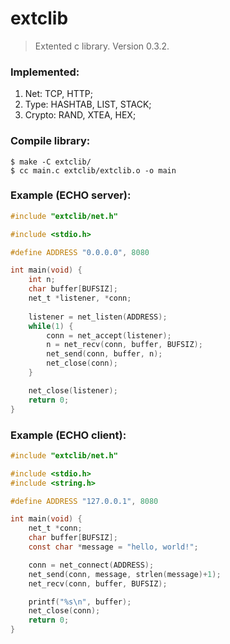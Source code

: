 # extclib
> Extented c library. Version 0.3.2.

### Implemented:
1. Net: TCP, HTTP;
2. Type: HASHTAB, LIST, STACK;
3. Crypto: RAND, XTEA, HEX;

### Compile library:
```
$ make -C extclib/
$ cc main.c extclib/extclib.o -o main
```

### Example (ECHO server):
```c
#include "extclib/net.h"

#include <stdio.h>

#define ADDRESS "0.0.0.0", 8080

int main(void) {
	int n;
	char buffer[BUFSIZ];
	net_t *listener, *conn;
	
	listener = net_listen(ADDRESS);
	while(1) {
		conn = net_accept(listener);
		n = net_recv(conn, buffer, BUFSIZ);
		net_send(conn, buffer, n);
		net_close(conn);
	}

	net_close(listener);
	return 0;
}
```

### Example (ECHO client):
```c
#include "extclib/net.h"

#include <stdio.h>
#include <string.h>

#define ADDRESS "127.0.0.1", 8080

int main(void) {
	net_t *conn;
	char buffer[BUFSIZ];
	const char *message = "hello, world!";

	conn = net_connect(ADDRESS);
	net_send(conn, message, strlen(message)+1);
	net_recv(conn, buffer, BUFSIZ);

	printf("%s\n", buffer);
	net_close(conn);
	return 0;
}
```
